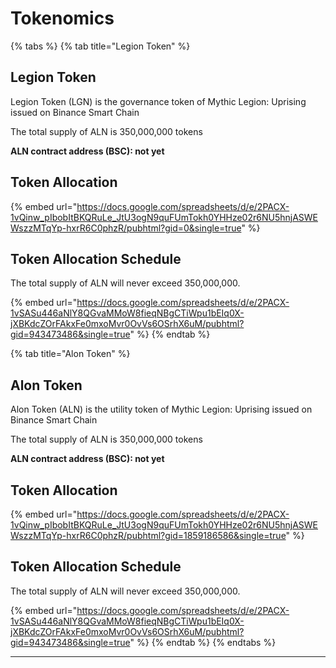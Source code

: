 # Tokenomics

{% tabs %}
{% tab title="Legion Token" %}
## Legion Token

Legion Token (LGN) is the governance token of Mythic Legion: Uprising issued on Binance Smart Chain

The total supply of ALN is 350,000,000 tokens

**ALN contract address (BSC): not yet**

## Token Allocation

{% embed url="https://docs.google.com/spreadsheets/d/e/2PACX-1vQinw_pIbobItBKQRuLe_JtU3ogN9quFUmTokh0YHHze02r6NU5hnjASWEWszzMTqYp-hxrR6C0phzR/pubhtml?gid=0&single=true" %}

## **Token Allocation Schedule**

The total supply of ALN will never exceed 350,000,000.

{% embed url="https://docs.google.com/spreadsheets/d/e/2PACX-1vSASu446aNlY8QGvaMMoW8fieqNBgCTiWpu1bEIq0X-jXBKdcZOrFAkxFe0mxoMvr0OvVs6OSrhX6uM/pubhtml?gid=943473486&single=true" %}
{% endtab %}

{% tab title="Alon Token" %}
## Alon Token

Alon Token (ALN) is the utility token of Mythic Legion: Uprising issued on Binance Smart Chain

The total supply of ALN is 350,000,000 tokens

**ALN contract address (BSC): not yet**

## Token Allocation

{% embed url="https://docs.google.com/spreadsheets/d/e/2PACX-1vQinw_pIbobItBKQRuLe_JtU3ogN9quFUmTokh0YHHze02r6NU5hnjASWEWszzMTqYp-hxrR6C0phzR/pubhtml?gid=1859186586&single=true" %}

## **Token Allocation Schedule**

The total supply of ALN will never exceed 350,000,000.

{% embed url="https://docs.google.com/spreadsheets/d/e/2PACX-1vSASu446aNlY8QGvaMMoW8fieqNBgCTiWpu1bEIq0X-jXBKdcZOrFAkxFe0mxoMvr0OvVs6OSrhX6uM/pubhtml?gid=943473486&single=true" %}
{% endtab %}
{% endtabs %}



****

##
